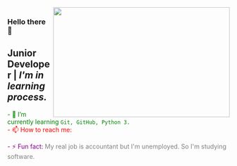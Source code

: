 <img src="https://media.giphy.com/media/0FHJ363Octui8Emuul/giphy.gif" align="right" width="400" height="250">

### Hello there 👋
## Junior Developer | _I'm in learning process._



<font color="green">- 🌱 I’m currently learning ```Git, GitHub, Python 3.``` </font> <br/>
<font color="red">- 📫 How to reach me: </font> 

<font color="purple">- ⚡ Fun fact: </font> <font color="grey">My real job is accountant but I'm unemployed. So I'm studying software. </font>


<!--
**MustafaTuncel/MustafaTuncel** is a ✨ _special_ ✨ repository because its `README.md` (this file) appears on your GitHub profile.

Here are some ideas to get you started:

- 🔭 I’m currently working on ...
- 🌱 I’m currently learning ...
- 👯 I’m looking to collaborate on ...
- 🤔 I’m looking for help with ...
- 💬 Ask me about ...
- 📫 How to reach me: ...
- 😄 Pronouns: ...
- ⚡ Fun fact: ...
-->


<!--
- 🌱 I’m currently learning ```Git, GitHub, Python 3.```


![Github stats 1](https://github-readme-stats.vercel.app/api?username=MustafaTuncel&show_icons=true&theme=gradient) 
-->


<!--
LİNK VERME <a href="https://twitter.com/MustafaTuncel93">Mustafa TUNCEL Twitter</a>
-->
